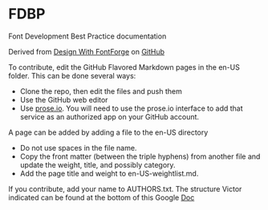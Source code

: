 # FDBP
Font Development Best Practice documentation

Derived from [Design With FontForge] on [GitHub]

To contribute, edit the GitHub Flavored Markdown pages in the en-US folder. 
This can be done several ways:
- Clone the repo, then edit the files and push them
- Use the GitHub web editor
- Use [prose.io](http://prose.io/#silnrsi/FDBP). 
You will need to use the prose.io interface to add that service 
as an authorized app on your GitHub account.

A page can be added by adding a file to the en-US directory
- Do not use spaces in the file name.
- Copy the front matter (between the triple hyphens) from another file and update the 
weight, title, and possibly category.
- Add the page title and weight to en-US-weightlist.md.

If you contribute, add your name to AUTHORS.txt. The structure Victor indicated can be found
at the bottom of this Google [Doc](https://docs.google.com/document/d/1F0K-oYRw6ZqHvM1TT2k0_CkQuv-pJqvRQgQXNUb02IA/edit#)

[Design With FontForge]: http://designwithfontforge
[GitHub]: https://github.com/fontforge/designwithfontforge.com
